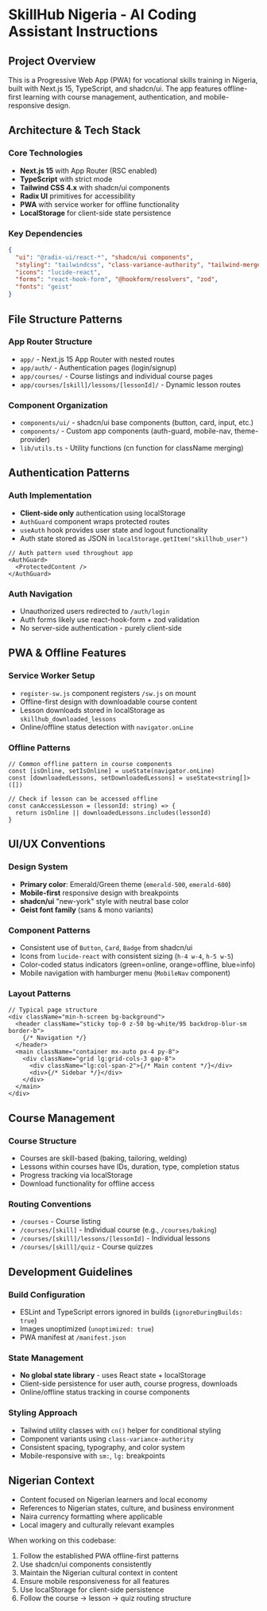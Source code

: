 # SkillHub Nigeria - AI Coding Assistant Instructions

## Project Overview
This is a Progressive Web App (PWA) for vocational skills training in Nigeria, built with Next.js 15, TypeScript, and shadcn/ui. The app features offline-first learning with course management, authentication, and mobile-responsive design.

## Architecture & Tech Stack

### Core Technologies
- **Next.js 15** with App Router (RSC enabled)
- **TypeScript** with strict mode
- **Tailwind CSS 4.x** with shadcn/ui components
- **Radix UI** primitives for accessibility
- **PWA** with service worker for offline functionality
- **LocalStorage** for client-side state persistence

### Key Dependencies
```json
{
  "ui": "@radix-ui/react-*", "shadcn/ui components",
  "styling": "tailwindcss", "class-variance-authority", "tailwind-merge",
  "icons": "lucide-react",
  "forms": "react-hook-form", "@hookform/resolvers", "zod",
  "fonts": "geist"
}
```

## File Structure Patterns

### App Router Structure
- `app/` - Next.js 15 App Router with nested routes
- `app/auth/` - Authentication pages (login/signup)
- `app/courses/` - Course listings and individual course pages
- `app/courses/[skill]/lessons/[lessonId]/` - Dynamic lesson routes

### Component Organization
- `components/ui/` - shadcn/ui base components (button, card, input, etc.)
- `components/` - Custom app components (auth-guard, mobile-nav, theme-provider)
- `lib/utils.ts` - Utility functions (cn function for className merging)

## Authentication Patterns

### Auth Implementation
- **Client-side only** authentication using localStorage
- `AuthGuard` component wraps protected routes
- `useAuth` hook provides user state and logout functionality
- Auth state stored as JSON in `localStorage.getItem("skillhub_user")`

```tsx
// Auth pattern used throughout app
<AuthGuard>
  <ProtectedContent />
</AuthGuard>
```

### Auth Navigation
- Unauthorized users redirected to `/auth/login`
- Auth forms likely use react-hook-form + zod validation
- No server-side authentication - purely client-side

## PWA & Offline Features

### Service Worker Setup
- `register-sw.js` component registers `/sw.js` on mount
- Offline-first design with downloadable course content
- Lesson downloads stored in localStorage as `skillhub_downloaded_lessons`
- Online/offline status detection with `navigator.onLine`

### Offline Patterns
```tsx
// Common offline pattern in course components
const [isOnline, setIsOnline] = useState(navigator.onLine)
const [downloadedLessons, setDownloadedLessons] = useState<string[]>([])

// Check if lesson can be accessed offline
const canAccessLesson = (lessonId: string) => {
  return isOnline || downloadedLessons.includes(lessonId)
}
```

## UI/UX Conventions

### Design System
- **Primary color**: Emerald/Green theme (`emerald-500`, `emerald-600`)
- **Mobile-first** responsive design with breakpoints
- **shadcn/ui** "new-york" style with neutral base color
- **Geist font family** (sans & mono variants)

### Component Patterns
- Consistent use of `Button`, `Card`, `Badge` from shadcn/ui
- Icons from `lucide-react` with consistent sizing (`h-4 w-4`, `h-5 w-5`)
- Color-coded status indicators (green=online, orange=offline, blue=info)
- Mobile navigation with hamburger menu (`MobileNav` component)

### Layout Patterns
```tsx
// Typical page structure
<div className="min-h-screen bg-background">
  <header className="sticky top-0 z-50 bg-white/95 backdrop-blur-sm border-b">
    {/* Navigation */}
  </header>
  <main className="container mx-auto px-4 py-8">
    <div className="grid lg:grid-cols-3 gap-8">
      <div className="lg:col-span-2">{/* Main content */}</div>
      <div>{/* Sidebar */}</div>
    </div>
  </main>
</div>
```

## Course Management

### Course Structure
- Courses are skill-based (baking, tailoring, welding)
- Lessons within courses have IDs, duration, type, completion status
- Progress tracking via localStorage
- Download functionality for offline access

### Routing Conventions
- `/courses` - Course listing
- `/courses/[skill]` - Individual course (e.g., `/courses/baking`)
- `/courses/[skill]/lessons/[lessonId]` - Individual lessons
- `/courses/[skill]/quiz` - Course quizzes

## Development Guidelines

### Build Configuration
- ESLint and TypeScript errors ignored in builds (`ignoreDuringBuilds: true`)
- Images unoptimized (`unoptimized: true`)
- PWA manifest at `/manifest.json`

### State Management
- **No global state library** - uses React state + localStorage
- Client-side persistence for user auth, course progress, downloads
- Online/offline status tracking in course components

### Styling Approach
- Tailwind utility classes with `cn()` helper for conditional styling
- Component variants using `class-variance-authority`
- Consistent spacing, typography, and color system
- Mobile-responsive with `sm:`, `lg:` breakpoints

## Nigerian Context
- Content focused on Nigerian learners and local economy
- References to Nigerian states, culture, and business environment
- Naira currency formatting where applicable
- Local imagery and culturally relevant examples

When working on this codebase:
1. Follow the established PWA offline-first patterns
2. Use shadcn/ui components consistently
3. Maintain the Nigerian cultural context in content
4. Ensure mobile responsiveness for all features
5. Use localStorage for client-side persistence
6. Follow the course → lesson → quiz routing structure